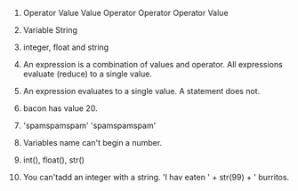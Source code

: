 1.
    Operator
    Value
    Value
    Operator
    Operator
    Operator
    Value

2.
    Variable
    String

3.
    integer, float and string

4.
    An expression is a combination of values and operator.
    All expressions evaluate (reduce) to a single value.

5.
    An expression evaluates to a single value. A statement does not.

6.
    bacon has value 20.

7.
    'spamspamspam'
    'spamspamspam'

8.
    Variables name can't begin a number.

9.
    int(), float(), str()

10.
    You can'tadd an integer with a string.
    'I hav eaten ' + str(99) + ' burritos.